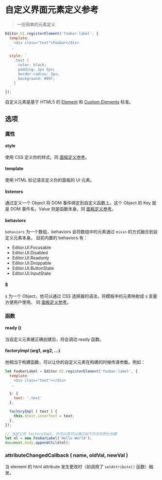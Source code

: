 # 自定义界面元素定义参考

> 一份简单的元素定义

```javascript
Editor.UI.registerElement('foobar-label', {
  template: `
    <div class="text">Foobar</div>
  `,

  style: `
    .text {
      color: black;
      padding: 2px 5px;
      border-radius: 3px;
      background: #09f;
    }
  `
});
```

自定义元素是基于 HTML5 的 [Element](https://developer.mozilla.org/en-US/docs/Web/API/Element) 和
[Custom Elements](http://www.html5rocks.com/zh/tutorials/webcomponents/customelements/) 标准。

## 选项

### 属性

#### style

使用 CSS 定义你的样式。同 [面板定义参考](panel-reference.md)。

#### template

使用 HTML 标记语言定义你的面板的 UI 元素。

#### listeners

通过定义一个 Object 将 DOM 事件绑定到自定义函数上。这个 Object 的 Key 就是 DOM 事件名，Value
则是函数本身。同 [面板定义参考](panel-reference.md)。

#### behaviors

`behaviors` 为一个数组，behaviors 会将数组中的元素通过 `mixin` 的方式融合到自定义元素本身。
目前内置的 behaviors 有：

 - Editor.UI.Focusable
 - Editor.UI.Disabled
 - Editor.UI.Readonly
 - Editor.UI.Droppable
 - Editor.UI.ButtonState
 - Editor.UI.InputState

#### $

`$` 为一个 Object，他可以通过 CSS 选择器的语法，将模板中的元素映射成 `$` 变量方便用户使用。
同 [面板定义参考](panel-reference.md)。

### 函数

#### ready ()

当自定义元素被正确创建后，将会调动 ready 函数。

#### factoryImpl (arg1, arg2, ...)

他相当于构建函数，可以让你的自定义元素在构建的时候传递参数。例如：

```javascript
let FoobarLabel = Editor.UI.registerElement('foobar-label', {
  template: `
    <div class="text"></div>
  `,

  $: {
    text: '.text'
  },

  factoryImpl ( text ) {
    this.$text.innerText = text;
  },
});

// 当定义完 factoryImpl，你可以就可以通过如下方法实例化创建
let el = new FoobarLabel('Hello World');
document.body.appendChild(el);
```

### attributeChangedCallback ( name, oldVal, newVal )

当 element 的 html attribute 发生更改时（如调用了 `setAttribute()` 函数）触发。
